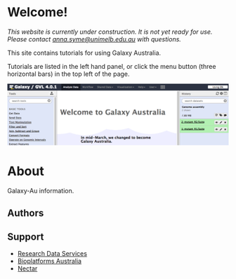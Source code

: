 # Welcome!

*This website is currently under construction. It is not yet ready for use. Please contact anna.syme@unimelb.edu.au with questions.*


This site contains tutorials for using Galaxy Australia.

Tutorials are listed in the left hand panel, or click the menu button (three horizontal bars) in the top left of the page.



![Galaxy Australia landing page](media/screenshots/galaxy-australia-landing.png)



# About

Galaxy-Au information.

## Authors



## Support

* [Research Data Services](http://omics.data.edu.au/)
* [Bioplatforms Australia](http://www.bioplatforms.com/antibiotic-resistant-pathogens/)
* [Nectar](http://www.nectar.org.au/)
